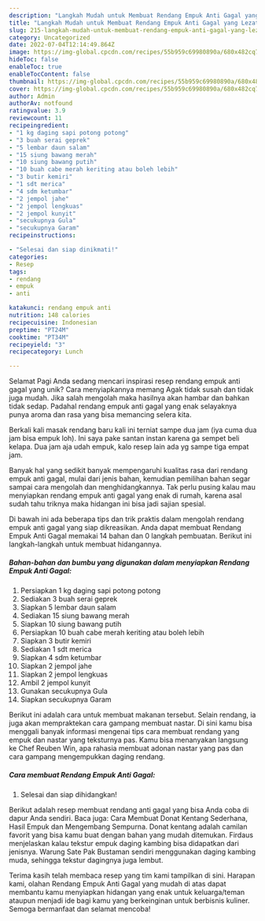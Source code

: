 ```yaml
---
description: "Langkah Mudah untuk Membuat Rendang Empuk Anti Gagal yang Lezat"
title: "Langkah Mudah untuk Membuat Rendang Empuk Anti Gagal yang Lezat"
slug: 215-langkah-mudah-untuk-membuat-rendang-empuk-anti-gagal-yang-lezat
category: Uncategorized
date: 2022-07-04T12:14:49.864Z
image: https://img-global.cpcdn.com/recipes/55b959c69980890a/680x482cq70/rendang-empuk-anti-gagal-foto-resep-utama.jpg
hideToc: false
enableToc: true
enableTocContent: false
thumbnail: https://img-global.cpcdn.com/recipes/55b959c69980890a/680x482cq70/rendang-empuk-anti-gagal-foto-resep-utama.jpg
cover: https://img-global.cpcdn.com/recipes/55b959c69980890a/680x482cq70/rendang-empuk-anti-gagal-foto-resep-utama.jpg
author: Admin
authorAv: notfound
ratingvalue: 3.9
reviewcount: 11
recipeingredient:
- "1 kg daging sapi potong potong"
- "3 buah serai geprek"
- "5 lembar daun salam"
- "15 siung bawang merah"
- "10 siung bawang putih"
- "10 buah cabe merah keriting atau boleh lebih"
- "3 butir kemiri"
- "1 sdt merica"
- "4 sdm ketumbar"
- "2 jempol jahe"
- "2 jempol lengkuas"
- "2 jempol kunyit"
- "secukupnya Gula"
- "secukupnya Garam"
recipeinstructions:

- "Selesai dan siap dinikmati!"
categories:
- Resep
tags:
- rendang
- empuk
- anti

katakunci: rendang empuk anti 
nutrition: 148 calories
recipecuisine: Indonesian
preptime: "PT24M"
cooktime: "PT34M"
recipeyield: "3"
recipecategory: Lunch

---
```



Selamat Pagi Anda sedang mencari inspirasi resep rendang empuk anti gagal yang unik? Cara menyiapkannya memang Agak tidak susah dan tidak juga mudah. Jika salah mengolah maka hasilnya akan hambar dan bahkan tidak sedap. Padahal rendang empuk anti gagal yang enak selayaknya punya aroma dan rasa yang bisa memancing selera kita.


Berkali kali masak rendang baru kali ini terniat sampe dua jam (iya cuma dua jam bisa empuk loh). Ini saya pake santan instan karena ga sempet beli kelapa. Dua jam aja udah empuk, kalo resep lain ada yg sampe tiga empat jam.

Banyak hal yang sedikit banyak mempengaruhi kualitas rasa dari rendang empuk anti gagal, mulai dari jenis bahan, kemudian pemilihan bahan segar sampai cara mengolah dan menghidangkannya. Tak perlu pusing kalau mau menyiapkan rendang empuk anti gagal yang enak di rumah, karena asal sudah tahu triknya maka hidangan ini bisa jadi sajian spesial.


Di bawah ini ada beberapa tips dan trik praktis dalam mengolah rendang empuk anti gagal yang siap dikreasikan. Anda dapat membuat Rendang Empuk Anti Gagal memakai 14 bahan dan 0 langkah pembuatan. Berikut ini langkah-langkah untuk membuat hidangannya.

<!--inarticleads1-->

##### Bahan-bahan dan bumbu yang digunakan dalam menyiapkan Rendang Empuk Anti Gagal:

1. Persiapkan 1 kg daging sapi potong potong
1. Sediakan 3 buah serai geprek
1. Siapkan 5 lembar daun salam
1. Sediakan 15 siung bawang merah
1. Siapkan 10 siung bawang putih
1. Persiapkan 10 buah cabe merah keriting atau boleh lebih
1. Siapkan 3 butir kemiri
1. Sediakan 1 sdt merica
1. Siapkan 4 sdm ketumbar
1. Siapkan 2 jempol jahe
1. Siapkan 2 jempol lengkuas
1. Ambil 2 jempol kunyit
1. Gunakan secukupnya Gula
1. Siapkan secukupnya Garam


Berikut ini adalah cara untuk membuat makanan tersebut. Selain rendang, ia juga akan mempraktekan cara gampang membuat nastar. Di sini kamu bisa menggali banyak informasi mengenai tips cara membuat rendang yang empuk dan nastar yang teksturnya pas. Kamu bisa menanyakan langsung ke Chef Reuben Win, apa rahasia membuat adonan nastar yang pas dan cara gampang mengempukkan daging rendang. 

<!--inarticleads2-->

##### Cara membuat Rendang Empuk Anti Gagal:


1. Selesai dan siap dihidangkan!

Berikut adalah resep membuat rendang anti gagal yang bisa Anda coba di dapur Anda sendiri. Baca juga: Cara Membuat Donat Kentang Sederhana, Hasil Empuk dan Mengembang Sempurna. Donat kentang adalah camilan favorit yang bisa kamu buat dengan bahan yang mudah ditemukan. Firdaus menjelaskan kalau tekstur empuk daging kambing bisa didapatkan dari jenisnya. Warung Sate Pak Bustaman sendiri menggunakan daging kambing muda, sehingga tekstur dagingnya juga lembut. 

Terima kasih telah membaca resep yang tim kami tampilkan di sini. Harapan kami, olahan Rendang Empuk Anti Gagal yang mudah di atas dapat membantu kamu menyiapkan hidangan yang enak untuk keluarga/teman ataupun menjadi ide bagi kamu yang berkeinginan untuk berbisnis kuliner. Semoga bermanfaat dan selamat mencoba!

